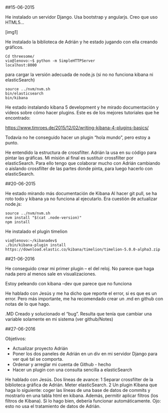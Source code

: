 ##15-06-2015

He instalado un servidor Django. Usa bootstrap y angularjs. Creo que uso HTML5...

[img1] 

He instalado la biblioteca de Adrián y he estado jugando con ella creando gráficos. 

```
Cd threesome/
vio@lenovo:~$ python -m SimpleHTTPServer
localhost:8000
```

para cargar la versión adecuada de node.js (si no no funciona kibana ni elasticSearch)

```
source ../nvm/nvm.sh
bin/elasticsearch
bin/kibana
```

He estado instalando kibana 5 development y he mirado documentación y videos sobre cómo hacer plugins. Este es de los mejores tutoriales que he encontrado:

https://www.timroes.de/2015/12/02/writing-kibana-4-plugins-basics/

Todavía no he conseguido hacer un plugin “hola mundo”, pero estoy a punto.

He entendido la estructura de crossfilter. Adrián la usa en su código para pintar las gráficas. Mi misión al final es sustituir crossfilter por elasticSearch. Para ello tengo que colaborar mucho con Adrián cambiando o aislando crossfilter de las partes donde pinta, para luego hacerlo con elasticSearch.


##20-06-2015

He estado mirando más documentación de Kibana
Al hacer git pull, se ha roto todo y kibana ya no funciona al ejecutarlo. Era cuestión de actualizar node.js:

```
source ../nvm/nvm.sh
nvm install "$(cat .node-version)"
npm install
```

He instalado el plugin timelion

```
vio@lenovo:~/kibanadev$ 
./bin/kibana-plugin install https://download.elastic.co/kibana/timelion/timelion-5.0.0-alpha3.zip
```

##21-06-2016

He conseguido crear mi primer plugin – el del reloj. No parece que haga nada pero al menos sale en visualizaciones.

Estoy peleando con kibana –dev que parece que no funciona

He hablado con Jesús y me ha dicho que reporte el error, si es que es un error. Pero más importante, me ha recomendado crear un .md en github con notas de lo que hago.

.MD Creado y solucionado el “bug”. Resulta que tenía que cambiar una variable solamente en mi sistema (ver github/Notes)


##27-06-2016

Objetivos:

* Actualizar proyecto Adrián
* Poner los dos paneles de Adrián en un div en mi servidor Django para ver qué tal se comporta.
* Ordenar y arreglar mi cuenta de Github - hecho
* Hacer un plugin con una consulta sencilla a elasticSearch

He hablado con Jesús. Dos líneas de avance:
1  Separar crossfilter de la biblioteca gráfica de Adrián. Meter elasticSearch.
2  Un plugin Kibana que haga lo siguiente: coger las líneas de una base de datos de commits y mostrarlo en una tabla html en kibana. Además, permitir aplicar filtros (los filtros de Kibana). Si lo hago bien, debería funcionar automáticamente. Ojo: esto no usa el tratamiento de datos de Adrián.
